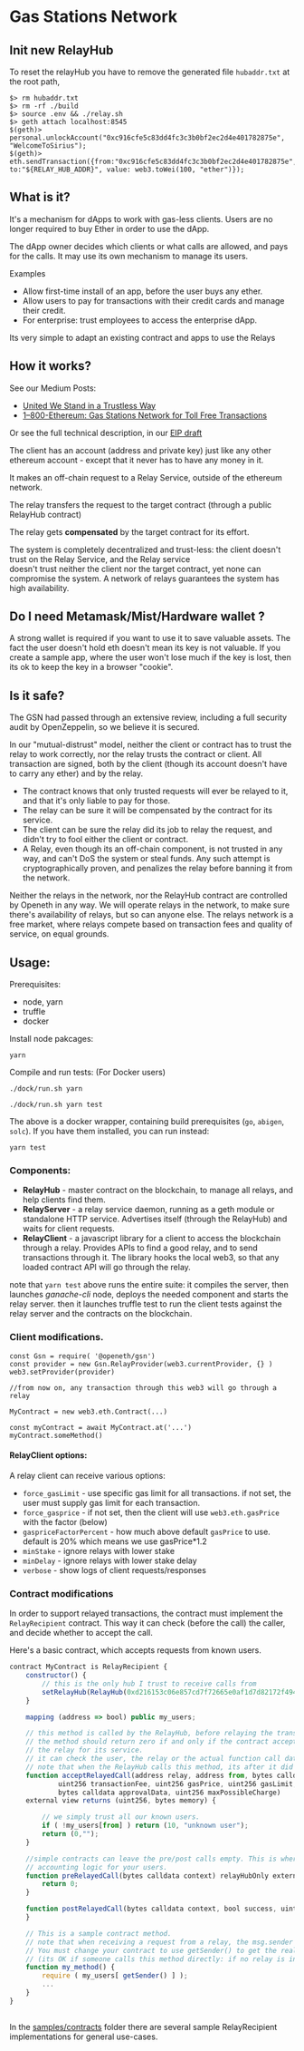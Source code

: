 # Gas Stations Network

## Init new RelayHub

To reset the relayHub you have to remove the generated file `hubaddr.txt` at the root path,
```
$> rm hubaddr.txt
$> rm -rf ./build
$> source .env && ./relay.sh
$> geth attach localhost:8545
$(geth)> personal.unlockAccount("0xc916cfe5c83dd4fc3c3b0bf2ec2d4e401782875e", "WelcomeToSirius");
$(geth)> eth.sendTransaction({from:"0xc916cfe5c83dd4fc3c3b0bf2ec2d4e401782875e", to:"${RELAY_HUB_ADDR}", value: web3.toWei(100, "ether")});
```


## What is it?

It's a mechanism for dApps to work with gas-less clients.
Users are no longer required to buy Ether in order to use the dApp.

The dApp owner decides which clients or what calls are allowed, and pays for the calls. It may use its own mechanism to manage its users.

Examples

- Allow first-time install of an app, before the user buys any ether.
- Allow users to pay for transactions with their credit cards and manage their credit.
- For enterprise: trust employees to access the enterprise dApp. 

Its very simple to adapt an existing contract and apps to use the Relays

## How it works?

See our Medium Posts: 
 * [United We Stand in a Trustless Way](https://medium.com/tabookey/united-we-stand-in-a-trustless-way-fd28ecf4126f)
 * [1–800-Ethereum: Gas Stations Network for Toll Free Transactions](https://medium.com/tabookey/1-800-ethereum-gas-stations-network-for-toll-free-transactions-4bbfc03a0a56)

Or see the full technical description, in our [EIP draft](https://github.com/ethereum/EIPs/blob/master/EIPS/eip-1613.md)

The client has an account (address and private key) just like any other ethereum account - except that it never has to have any money in it.

It makes an off-chain request to a Relay Service, outside of the ethereum network.

The relay transfers the request to the target contract (through a public RelayHub contract)

The relay gets **compensated** by the target contract for its effort.

The system is completely decentralized and trust-less: the client doesn't trust on the Relay Service, and the Relay service  
doesn't trust neither the client nor the target contract, yet none can compromise the system.
A network of relays guarantees the system has high availability.

## Do I need Metamask/Mist/Hardware wallet ?

A strong wallet is required if you want to use it to save valuable assets. 
The fact the user doesn't hold eth doesn't mean its key is not valuable.
If you create a sample app, where the user won't lose much if the key is lost, then its ok to keep the key in a browser "cookie".

## Is it safe?

The GSN had passed through an extensive review, including a full security audit by OpenZeppelin, so we believe it is secured.

In our "mutual-distrust" model, neither the client or contract has to trust the relay to work correctly, nor the relay trusts the contract or client.
All transaction are signed, both by the client (though its account doesn't have to carry any ether) and by the relay.

- The contract knows that only trusted requests will ever be relayed to it, and that it's only liable to pay for those.
- The relay can be sure it will be compensated by the contract for its service.
- The client can be sure the relay did its job to relay the request, and didn't try to fool either the client or contract.
- A Relay, even though its an off-chain component, is not trusted in any way, and can't DoS the system or steal funds. Any such attempt is cryptographically proven, and penalizes the relay before banning it from the network.

Neither the relays in the network, nor the RelayHub contract are controlled by Openeth in any way.
We will operate relays in the network, to make sure there's availability of relays, but so can anyone else. 
The relays network is a free market, where relays compete based on transaction fees and quality of service, on equal grounds.

## Usage:

Prerequisites:

-	node, yarn
- 	truffle
-	docker

Install node pakcages:

	yarn



Compile and run tests: (For Docker users)

	./dock/run.sh yarn

	./dock/run.sh yarn test

The above is a docker wrapper, containing build prerequisites (`go`, `abigen`, `solc`). If you have them installed, you can run instead:

	yarn test

### Components:

- **RelayHub** - master contract on the blockchain, to manage all relays, and help clients find them.
- **RelayServer** - a relay service daemon, running as a geth module or standalone HTTP service.  Advertises itself (through the RelayHub) and waits for client requests.
- **RelayClient** - a javascript library for a client to access the blockchain through a relay.
	Provides APIs to find a good relay, and to send transactions through it.
	The library hooks the local web3, so that any loaded contract API will go through the relay.

note that `yarn test` above runs the entire suite: it compiles the server, then launches *ganache-cli* node, deploys the needed component and starts the relay server. then it launches truffle test to run the client tests against the relay server and the contracts on the blockchain.

### Client modifications.


	const Gsn = require( '@openeth/gsn')
    const provider = new Gsn.RelayProvider(web3.currentProvider, {} )
    web3.setProvider(provider) 

	//from now on, any transaction through this web3 will go through a relay
	
	MyContract = new web3.eth.Contract(...)

	const myContract = await MyContract.at('...')
	myContract.someMethod()


#### RelayClient options:

A relay client can receive various options:

- `force_gasLimit` - use specific gas limit for all transactions. if not set, the user must supply gas limit for each transaction.
- `force_gasprice` - if not set, then the client will use `web3.eth.gasPrice` with the factor (below)
- `gaspriceFactorPercent` - how much above default `gasPrice` to use. default is 20% which means we use gasPrice*1.2
- `minStake` - ignore relays with lower stake
- `minDelay` - ignore relays with lower stake delay
- `verbose` - show logs of client requests/responses

### Contract modifications

In order to support relayed transactions, the contract must implement the `RelayRecipient` contract. This way it can check (before the call) the caller, and decide whether to accept the call.

Here's a basic contract, which accepts requests from known users.

```javascript
contract MyContract is RelayRecipient {
    constructor() {
        // this is the only hub I trust to receive calls from
        setRelayHub(RelayHub(0xd216153c06e857cd7f72665e0af1d7d82172f494));
    }

    mapping (address => bool) public my_users;

    // this method is called by the RelayHub, before relaying the transaction.
    // the method should return zero if and only if the contract accepts this transaction, and is willing to pay
    // the relay for its service.
    // it can check the user, the relay or the actual function call data.
    // note that when the RelayHub calls this method, its after it did validation of the relay and caller signatures.
    function acceptRelayedCall(address relay, address from, bytes calldata encodedFunction, 
            uint256 transactionFee, uint256 gasPrice, uint256 gasLimit, uint256 nonce, 
            bytes calldata approvalData, uint256 maxPossibleCharge) 
    external view returns (uint256, bytes memory) {

        // we simply trust all our known users.
        if ( !my_users[from] ) return (10, "unknown user");
        return (0,"");
    }

    //simple contracts can leave the pre/post calls empty. This is where you can add
    // accounting logic for your users.
    function preRelayedCall(bytes calldata context) relayHubOnly external returns (bytes32) {
        return 0;
    }

    function postRelayedCall(bytes calldata context, bool success, uint actualCharge, bytes32 preRetVal) relayHubOnly external {
    }

    // This is a sample contract method. 
    // note that when receiving a request from a relay, the msg.sender is always a RelayHub.
    // You must change your contract to use getSender() to get the real sender.
    // (its OK if someone calls this method directly: if no relay is involved, getSender() returns msg.sender)
    function my_method() {
        require ( my_users[ getSender() ] );
        ...
    }
}
	
```

In the [samples/contracts](samples/contracts) folder there are several sample RelayRecipient implementations for general use-cases.
